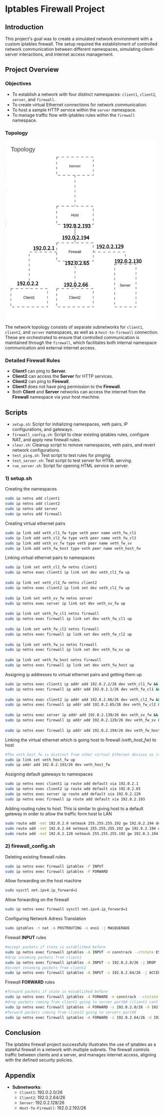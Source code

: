 # Iptables Firewall Project

## Introduction

This project's goal was to create a simulated network environment with a custom iptables firewall. The setup required the establishment of controlled network communication between different namespaces, simulating client-server interactions, and internet access management.

## Project Overview

### Objectives

- To establish a network with four distinct namespaces: `client1`, `client2`, `server`, and `firewall`.
- To create virtual Ethernet connections for network communication.
- To host a sample HTTP service within the `server` namespace.
- To manage traffic flow with iptables rules within the `firewall` namespace.

### Topology

![Final Network Topology](iptables/topology.png)

The network topology consists of separate subnetworks for `client1`, `client2`, and `server` namespaces, as well as a `host-to-firewall` connection. These are orchestrated to ensure that controlled communication is maintained through the `firewall`, which facilitates both internal namespace communication and external internet access.

### Detailed Firewall Rules

- **Client1** can ping to **Server**.
- **Client2** can access the **Server** for HTTP services.
- **Client2** can ping to **Firewall**.
- **Client1** does not have ping permission to the **Firewall**.
- Both **Client** and **Server** networks can access the internet from the **Firewall** namespace via your host machine.


## Scripts

- `setup.sh`: Script for initializing namespaces, veth pairs, IP configurations, and gateways.
- `firewall_config.sh`: Script to clear existing iptables rules, configure NAT, and apply new firewall rules.
- `clear.sh`: Cleanup script to remove namespaces, veth pairs, and revert network configurations.
- `test_ping.sh`: Test script to test rules for pinging.
- `test_server.sh`: Test script to test server for HTML serving.
- `run_server.sh`: Script for opening HTML service in server.

### 1) setup.sh
Creating the namespaces

```bash
sudo ip netns add client1
sudo ip netns add client2
sudo ip netns add server
sudo ip netns add firewall
```

Creating virtual ethernet pairs
```bash
sudo ip link add veth_cl1_fw type veth peer name veth_fw_cl1
sudo ip link add veth_cl2_fw type veth peer name veth_fw_cl2
sudo ip link add veth_sv_fw type veth peer name veth_fw_sv
sudo ip link add veth_fw_host type veth peer name veth_host_fw
```

Linking virtual ethernet pairs to namespaces
```bash
sudo ip link set veth_cl1_fw netns client1
sudo ip netns exec client1 ip link set dev veth_cl1_fw up

sudo ip link set veth_cl2_fw netns client2
sudo ip netns exec client2 ip link set dev veth_cl2_fw up

sudo ip link set veth_sv_fw netns server
sudo ip netns exec server ip link set dev veth_sv_fw up

sudo ip link set veth_fw_cl1 netns firewall
sudo ip netns exec firewall ip link set dev veth_fw_cl1 up

sudo ip link set veth_fw_cl2 netns firewall
sudo ip netns exec firewall ip link set dev veth_fw_cl2 up

sudo ip link set veth_fw_sv netns firewall
sudo ip netns exec firewall ip link set dev veth_fw_sv up

sudo ip link set veth_fw_host netns firewall
sudo ip netns exec firewall ip link set dev veth_fw_host up
```

Assigning ip addresses to virtual ethernet pairs and getting them up
```bash
sudo ip netns exec client1 ip addr add 192.0.2.2/26 dev veth_cl1_fw && sudo ip netns exec client1 ip link set dev veth_cl1_fw up
sudo ip netns exec firewall ip addr add 192.0.2.1/26 dev veth_fw_cl1 && sudo ip netns exec firewall ip link set dev veth_fw_cl1 up

sudo ip netns exec client2 ip addr add 192.0.2.66/26 dev veth_cl2_fw && sudo ip netns exec client2 ip link set dev veth_cl2_fw up
sudo ip netns exec firewall ip addr add 192.0.2.65/26 dev veth_fw_cl2 && sudo ip netns exec firewall ip link set dev veth_fw_cl2 up

sudo ip netns exec server ip addr add 192.0.2.130/26 dev veth_sv_fw && sudo ip netns exec server ip link set dev veth_sv_fw up
sudo ip netns exec firewall ip addr add 192.0.2.129/26 dev veth_fw_sv && sudo ip netns exec firewall ip link set dev veth_fw_sv up

sudo ip netns exec firewall ip addr add 192.0.2.194/26 dev veth_fw_host && sudo ip netns exec firewall ip link set dev veth_fw_host up
```

Linking the virtual ethernet which is going host to firewall _(veth_host_fw)_ to host
```bash
#The veth_host_fw is distinct from other virtual Ethernet devices as it is the only one linked directly to the host.
sudo ip link set veth_host_fw up
sudo ip addr add 192.0.2.193/26 dev veth_host_fw
```

Assigning default gateways to namespaces
```bash
sudo ip netns exec client1 ip route add default via 192.0.2.1
sudo ip netns exec client2 ip route add default via 192.0.2.65
sudo ip netns exec server ip route add default via 192.0.2.129
sudo ip netns exec firewall ip route add default via 192.0.2.193
```

Adding routing rules to host. This is similar to giving host to a default gateway in order to allow the traffic form host to LAN
```bash
sudo route add -net 192.0.2.0 netmask 255.255.255.192 gw 192.0.2.194 dev veth_host_fw
sudo route add -net 192.0.2.64 netmask 255.255.255.192 gw 192.0.2.194 dev veth_host_fw
sudo route add -net 192.0.2.128 netmask 255.255.255.192 gw 192.0.2.194 dev veth_host_fw
```
### 2) firewall_config.sh
Deleting existing firewall rules
```bash
sudo ip netns exec firewall iptables -F INPUT
sudo ip netns exec firewall iptables -F FORWARD
```
Allow forwarding on the host machine
```bash
sudo sysctl net.ipv4.ip_forward=1
```
Allow forwarding on the firewall
```bash
sudo ip netns exec firewall sysctl net.ipv4.ip_forward=1
```
Configuring Network Adress Translation
```bash
sudo iptables -t nat -A POSTROUTING -o eno1 -j MASQUERADE
```
Firewall **INPUT** rules
```bash
#accept packets if state is established before
sudo ip netns exec firewall iptables -A INPUT -m conntrack --ctstate ESTABLISHED,RELATED -j ACCEPT
#drop incoming packets from client1
sudo ip netns exec firewall iptables -A INPUT -s 192.0.2.0/26 -j DROP
#accept incoming packets from client2
sudo ip netns exec firewall iptables -A INPUT -s 192.0.2.64/26 -j ACCEPT
```
Firewall **FORWARD** rules
```bash
#forward packets if state is established before
sudo ip netns exec firewall iptables -A FORWARD -m conntrack --ctstate ESTABLISHED,RELATED -j ACCEPT
#drop packets coming from client1 going to server port80 (client1 cant access to server for http)
sudo ip netns exec firewall iptables -A FORWARD -s 192.0.2.0/26 -d 192.0.2.128/26 -p tcp --dport 80 -j DROP
#forward packets coming from client2 going to servers port80
sudo ip netns exec firewall iptables -A FORWARD -s 192.0.2.64/26 -d 192.0.2.128/26 -p tcp --dport 80 -j ACCEPT
```
## Conclusion

The iptables firewall project successfully illustrates the use of iptables as a stateful firewall in a network with multiple subnets. The firewall controls traffic between clients and a server, and manages internet access, aligning with the defined security policies.

## Appendix

- **Subnetworks**:
  - `Client1`: 192.0.2.0/26
  - `Client2`: 192.0.2.64/26
  - `Server`: 192.0.2.128/26
  - `Host-To-Firewall`: 192.0.2.192/26
